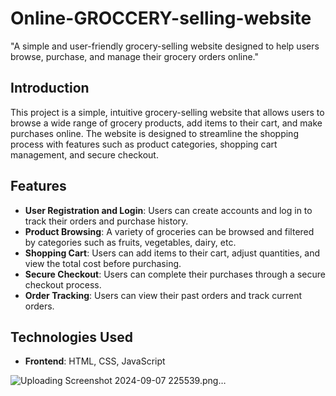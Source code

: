 # Online-GROCCERY-selling-website
"A simple and user-friendly grocery-selling website designed to help users browse, purchase, and manage their grocery orders online."




## Introduction
This project is a simple, intuitive grocery-selling website that allows users to browse a wide range of grocery products, add items to their cart, and make purchases online. The website is designed to streamline the shopping process with features such as product categories, shopping cart management, and secure checkout.

## Features
- **User Registration and Login**: Users can create accounts and log in to track their orders and purchase history.
- **Product Browsing**: A variety of groceries can be browsed and filtered by categories such as fruits, vegetables, dairy, etc.
- **Shopping Cart**: Users can add items to their cart, adjust quantities, and view the total cost before purchasing.
- **Secure Checkout**: Users can complete their purchases through a secure checkout process.
- **Order Tracking**: Users can view their past orders and track current orders.
  
## Technologies Used
- **Frontend**: HTML, CSS, JavaScript

  
![Uploading Screenshot 2024-09-07 225539.png…]()

